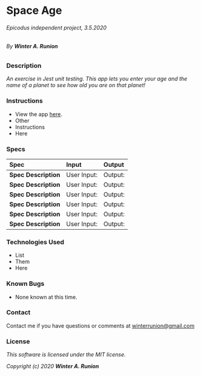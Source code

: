 # Space Age

###### Epicodus independent project, 3.5.2020

###### By **Winter A. Runion**

### Description
_An exercise in Jest unit testing. This app lets you enter your age and the name of a planet to see how old you are on that planet!_ 

### Instructions

* View the app [here]().
* Other
* Instructions
* Here

### Specs
| Spec | Input | Output |
| :-------------     | :------------- | :------------- |
| **Spec Description**  | User Input: | Output: |
| **Spec Description**  | User Input: | Output: |
| **Spec Description**  | User Input: | Output: |
| **Spec Description**  | User Input: | Output: |
| **Spec Description**  | User Input: | Output: |
| **Spec Description**  | User Input: | Output: |

### Technologies Used
* List
* Them
* Here

### Known Bugs
* None known at this time.

### Contact

Contact me if you have questions or comments at winterrunion@gmail.com

### License
_This software is licensed under the MIT license._

_Copyright (c) 2020 **Winter A. Runion**_